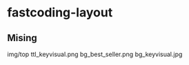 # fastcoding-layout
## Mising

img/top
    ttl_keyvisual.png
    bg_best_seller.png
    bg_keyvisual.jpg

